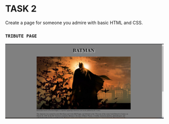 # TASK 2 
Create a page for someone you admire with basic HTML and CSS.

### `TRIBUTE PAGE`
![](img/op1.png)

